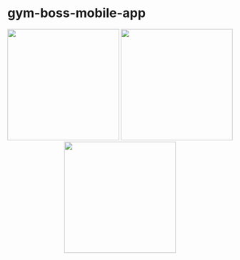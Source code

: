 # gym-boss-mobile-app

<p align="center">
  <img src="https://media.tenor.com/RXqixhcyldwAAAAM/boss-of-the-gym-niksib.gif" 
    width="250px" 
    />
  <img src="https://steamuserimages-a.akamaihd.net/ugc/536252115371714599/190FFB2E2ACAD0A6B6746FE79F32EDC1FC57DB7D/? imw=5000&imh=5000&ima=fit&impolicy=Letterbox&imcolor=%23000000&letterbox=false" 
  width="250px" 
    />
  <img src="https://media.tenor.com/6ozCMUW6UlIAAAAC/fight-wrestling.gif" 
    width="250px" 
    />
</p>
